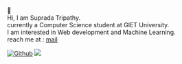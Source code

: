 👏
<br />
Hi, I am Suprada Tripathy. <br/>
currently a Computer Science student at GIET University. <br/>
I am interested in Web development and Machine Learning. <br />
reach me at : [mail](supradatripathy789@gmail.com)

[![Github](https://github-readme-stats.vercel.app/api?username=Suprada-2002&count_private=true&theme=dark&show_icons=true)](https://github.com/Suprada-2002/github-readme-stats)
<img src="https://github-readme-stats.vercel.app/api/top-langs/?username=AyushmanTripathy&layout=compact&exclude_repo=.config&langs_count=6&theme=dark" />

